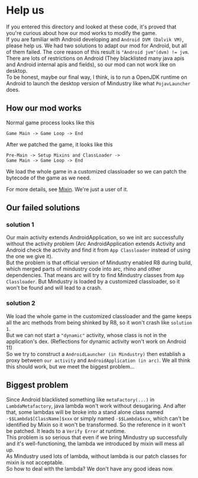 # Help us
If you entered this directory and looked at these code, it's proved that you're curious about how our mod works to modify the game.  
If you are familiar with Android developing and `Android DVM (Dalvik VM)`, please help us. We had two solutions to adapt our mod for Android, but all of them failed. The core reason of this result is `"Android jvm"(dvm) != jvm`. There are lots of restrictions on Android (They blacklisted many java apis and Android internal apis and fields), so our mod can not work like on desktop.  
To be honest, maybe our final way, I think, is to run a OpenJDK runtime on Android to launch the desktop version of Mindustry like what `PojavLauncher` does.
## How our mod works
Normal game process looks like this

```
Game Main -> Game Loop -> End
```

After we patched the game, it looks like this

```
Pre-Main -> Setup Mixins and ClassLoader ->
Game Main -> Game Loop -> End
```

We load the whole game in a customized classloader so we can patch the bytecode of the game as we need.  
  
For more details, see [Mixin](https://github.com/SpongePowered/Mixin). We're just a user of it.

## Our failed solutions
### solution 1
Our main activity extends AndroidApplication, so we init arc successfully without the activity problem (Arc AndroidApplication extends Activity and Android check the activity and find it from `App Classloader` instead of using the one we give it).  
But the problem is that official version of Mindustry enabled R8 during build, which merged parts of mindustry code into arc, rhino and other dependencies. That means arc will try to find Mindustry classes from `App Classloader`. But Mindustry is loaded by a customized classloader, so it won't be found and will lead to a crash.
### solution 2
We load the whole game in the customized classloader and the game keeps all the arc methods from being shinked by R8, so it won't crash like `solution 1`.  
But we can not start a `"dynamic"` activity, whose class is not in the application's dex. (Reflections for dynamic activity won't work on Android 11)  
So we try to construct a `AndroidLauncher (in Mindustry)` then establish a proxy between `our activity` and `AndroidApplication (in arc)`. We all think this should work, but we meet the biggest problem...

## Biggest problem
Since Android blacklisted something like `metaFactory(...)` in `LambdaMetafactory`, java lambda won't work without desugaring. And after that, some lambdas will be broke into a stand alone class named `-$$Lambda$[ClassName]$xxx` or simply named `-$$Lambda$xxx`, which can't be identified by Mixin so it won't be transformed. So the reference in it won't be patched. It leads to a `Verify Error` at runtime.   
This problem is so serious that even if we bring Mindustry up successfully and it's well-functioning, the lambda we introduced by mixin will mess all up.  
As Mindustry used lots of lambda, without lambda is our patch classes for mixin is not acceptable.  
So how to deal with the lambda? We don't have any good ideas now. 